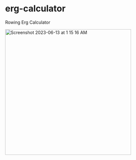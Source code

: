 # erg-calculator
Rowing Erg Calculator

<img width="407" alt="Screenshot 2023-06-13 at 1 15 16 AM" src="https://github.com/Blahdude/erg-calculator/assets/84264585/bfc3a151-3fef-4af0-bb5a-4580fdf0d534">
